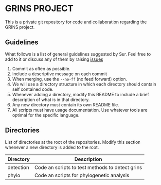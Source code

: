 # GRINS PROJECT

This is a private git repository for code and collaboration
regarding the GRINS project.

## Guidelines

What follows is a list of general guidelines suggested by Sur.
Feel free to add to it or discuss any of them by raising
[issues](https://github.com/surh/grins/issues)

1. Commit as often as possible.
2. Include a descriptive message on each commit
3. When merging, use the `--no-ff` (no feed forward) option.
4. We will use a directory structure in which each directory
should contain self contained code.
5. Whenever adding a directory, modify this README to include
a brief description of what is in that directory.
6. Any new directory must contain its own README file.
7. All scripts must have usage documentation. Use whatever
tools are optimal for the specific language.

## Directories

List of directories at the root of the repositories. Modify this
section whenever a new directory is added to the root.

| Directory | Description                                     |
| --------- | ----------------------------------------------- |
| detection | Code an scripts to test methods to detect grins |
| phylo     | Code an scripts for phylogenetic analysis       |
